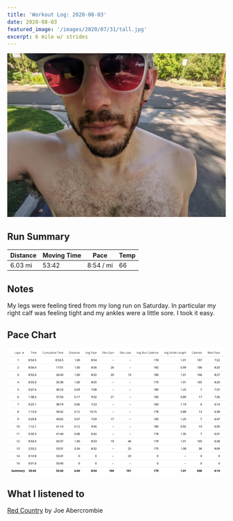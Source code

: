 ```yaml
---
title: 'Workout Log: 2020-08-03'
date: 2020-08-03
featured_image: '/images/2020/07/31/tall.jpg'
excerpt: 6 mile w/ strides
---
```


![](/images/2020/07/31/wide.jpg)

## Run Summary

| Distance   | Moving Time            | Pace        | Temp  |
|------------|------------------------|-------------|-------|
|  6.03 mi   |    53:42               |  8:54 / mi  |  66   |

## Notes

My legs were feeling tired from my long run on Saturday. In particular my right calf was feeling tight and my ankles were a little sore. I took it easy.

## Pace Chart

![](/images/2020/08/03/splits.png)

## What I listened to
[Red Country](https://www.goodreads.com/book/show/13521459-red-country) by Joe Abercrombie
